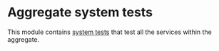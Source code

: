 # Aggregate system tests

This module contains [system tests][system-test] that test all the services within the aggregate.

[system-test]: https://github.com/creek-service/creek-system-test